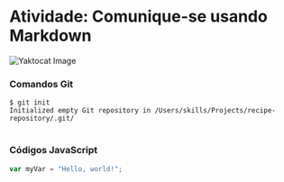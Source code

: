 # Atividade: Comunique-se usando Markdown

![Yaktocat Image](https://octodex.github.com/images/yaktocat.png)

### Comandos Git

```
$ git init
Initialized empty Git repository in /Users/skills/Projects/recipe-repository/.git/
```

#

### Códigos JavaScript

``` javascript
var myVar = "Hello, world!";
```
